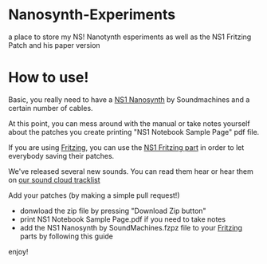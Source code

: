 # Nanosynth-Experiments
a place to store my NS! Nanotynth esperiments as well as the NS1 Fritzing Patch and his paper version

# How to use!

Basic, you really need to have a [NS1 Nanosynth](https://store.arduino.cc/product/E000083) by Soundmachines and a certain number of cables. 

At this point, you can mess around with the manual or take notes yourself about the patches you create printing "NS1 Notebook Sample Page" pdf file.

If you are using [Fritzing](http://fritzing.org/home/), you can use the [NS1 Fritzing part](https://github.com/vongomben/Nanosynth-Experiments) in order to let everybody saving their patches.

We've released several new sounds. You can read them hear or hear them on [our sound cloud tracklist](https://soundcloud.com/soundmachines_it/sets/ns1nanosynth-basic-patches-and)

Add your patches (by making a simple pull request!)

- donwload the zip file by pressing "Download Zip button"
- print NS1 Notebook Sample Page.pdf if you need to take notes
- add the NS1 Nanosynth by SoundMachines.fzpz file to your [Fritzing](http://fritzing.org/home/) parts by following this guide

enjoy!

